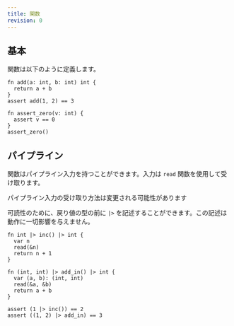 ```yaml
---
title: 関数
revision: 0
---
```


## 基本

関数は以下のように定義します。

```
fn add(a: int, b: int) int {
  return a + b
}
assert add(1, 2) == 3

fn assert_zero(v: int) {
  assert v == 0
}
assert_zero()
```

## パイプライン

関数はパイプライン入力を持つことができます。入力は `read` 関数を使用して受け取ります。

<undecided>パイプライン入力の受け取り方法は変更される可能性があります</undecided>

可読性のために、戻り値の型の前に `|>` を記述することができます。この記述は動作に一切影響を与えません。

```
fn int |> inc() |> int {
  var n
  read(&n)
  return n + 1
}

fn (int, int) |> add_in() |> int {
  var (a, b): (int, int)
  read(&a, &b)
  return a + b
}

assert (1 |> inc()) == 2
assert ((1, 2) |> add_in) == 3
```

